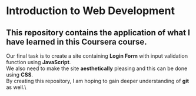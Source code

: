 # Introduction to Web Development
## This repository contains the application of what I have learned in this Coursera course.
Our final task is to create a site containing **Login Form** with input validation function using **JavaScript**.\
We also need to make the site **aesthetically** pleasing and this can be done using **CSS**.\
By creating this repository, I am hoping to gain deeper understanding of **git** as well.\
